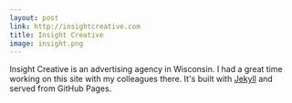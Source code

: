 ```yaml
---
layout: post
link: http://insightcreative.com
title: Insight Creative
image: insight.png
---
```


Insight Creative is an advertising agency in Wisconsin. I had a great time working on this site with my colleagues there. It's built with [Jekyll](http://jekyllrb.com) and served from GitHub Pages.